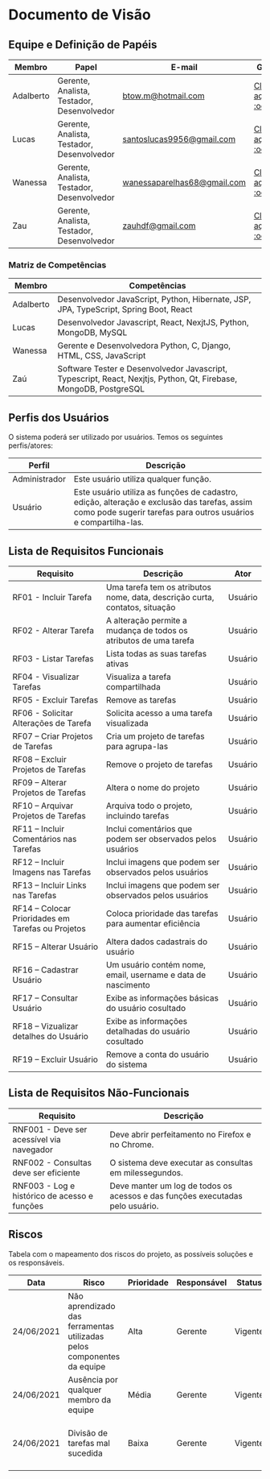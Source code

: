 # Documento de Visão

## Equipe e Definição de Papéis

| Membro    | Papel                                      | E-mail                      | GitHub                                            |
| --------- | ------------------------------------------ | --------------------------- | ------------------------------------------------- |
| Adalberto | Gerente, Analista, Testador, Desenvolvedor | btow.m@hotmail.com          |[Clique aqui :octocat:](https://github.com/batbeto)              |
| Lucas     | Gerente, Analista, Testador, Desenvolvedor | santoslucas9956@gmail.com   |[Clique aqui :octocat:](https://github.com/LucasSilva01)    |
| Wanessa   | Gerente, Analista, Testador, Desenvolvedor | wanessaparelhas68@gmail.com |[Clique aqui :octocat:](https://github.com/wanessabezerra)|
| Zau       | Gerente, Analista, Testador, Desenvolvedor | zauhdf@gmail.com            |[Clique aqui :octocat:](https://github.com/ZauJulio)            |

### Matriz de Competências

| Membro    | Competências                                                                                                      |
| --------- | ----------------------------------------------------------------------------------------------------------------- |
| Adalberto | Desenvolvedor JavaScript, Python, Hibernate, JSP, JPA, TypeScript, Spring Boot, React                             |
| Lucas     | Desenvolvedor Javascript, React, NexjtJS, Python, MongoDB, MySQL                                                  |
| Wanessa   | Gerente e Desenvolvedora Python, C, Django, HTML, CSS, JavaScript                                                 |
| Zaú       | Software Tester e Desenvolvedor Javascript, Typescript, React, Nexjtjs, Python, Qt, Firebase, MongoDB, PostgreSQL |

## Perfis dos Usuários

O sistema poderá ser utilizado por usuários. Temos os seguintes perfis/atores:

| Perfil        | Descrição                                                                                                                                                      |
| ------------- | -------------------------------------------------------------------------------------------------------------------------------------------------------------- |
| Administrador | Este usuário utiliza qualquer função.                                                                                                                          |
| Usuário       | Este usuário utiliza as funções de cadastro, edição, alteração e exclusão das tarefas, assim como pode sugerir tarefas para outros usuários e compartilha-las. |

## Lista de Requisitos Funcionais

| Requisito                                         | Descrição                                                                   | Ator    |
| ------------------------------------------------- | --------------------------------------------------------------------------- | ------- |
| RF01 - Incluir Tarefa                             | Uma tarefa tem os atributos nome, data, descrição curta, contatos, situação | Usuário |
| RF02 - Alterar Tarefa                             | A alteração permite a mudança de todos os atributos de uma tarefa           | Usuário |
| RF03 - Listar Tarefas                             | Lista todas as suas tarefas ativas                                          | Usuário |
| RF04 - Visualizar Tarefas                         | Visualiza a tarefa compartilhada                                            | Usuário |
| RF05 - Excluir Tarefas                            | Remove as tarefas                                                           | Usuário |
| RF06 - Solicitar Alterações de Tarefa             | Solicita acesso a uma tarefa visualizada                                    | Usuário |
| RF07 – Criar Projetos de Tarefas                  | Cria um projeto de tarefas para agrupa-las                                  | Usuário |
| RF08 – Excluir Projetos de Tarefas                | Remove o projeto de tarefas                                                 | Usuário |
| RF09 – Alterar Projetos de Tarefas                | Altera o nome do projeto                                                    | Usuário |
| RF10 – Arquivar Projetos de Tarefas               | Arquiva todo o projeto, incluindo tarefas                                   | Usuário |
| RF11 – Incluir Comentários nas Tarefas            | Inclui comentários que podem ser observados pelos usuários                  | Usuário |
| RF12 – Incluir Imagens nas Tarefas                | Inclui imagens que podem ser observados pelos usuários                      | Usuário |
| RF13 – Incluir Links nas Tarefas                  | Inclui imagens que podem ser observados pelos usuários                      | Usuário |
| RF14 – Colocar Prioridades em Tarefas ou Projetos | Coloca prioridade das tarefas para aumentar eficiência                      | Usuário |
| RF15 – Alterar Usuário                            | Altera dados cadastrais do usuário                                          | Usuário |
| RF16 – Cadastrar Usuário                          | Um usuário contém nome, email, username e data de nascimento                | Usuário |
| RF17 – Consultar Usuário                          | Exibe as informações básicas do usuário cosultado                           | Usuário |
| RF18 – Vizualizar detalhes do Usuário             | Exibe as informações detalhadas do usuário cosultado                        | Usuário |
| RF19 – Excluir Usuário                            | Remove a conta do usuário do sistema                                        | Usuário |

## Lista de Requisitos Não-Funcionais

| Requisito                                    | Descrição                                                                     |
| -------------------------------------------- | ----------------------------------------------------------------------------- |
| RNF001 - Deve ser acessível via navegador    | Deve abrir perfeitamento no Firefox e no Chrome.                              |
| RNF002 - Consultas deve ser eficiente        | O sistema deve executar as consultas em milessegundos.                        |
| RNF003 - Log e histórico de acesso e funções | Deve manter um log de todos os acessos e das funções executadas pelo usuário. |

## Riscos

Tabela com o mapeamento dos riscos do projeto, as possíveis soluções e os responsáveis.

| Data       | Risco                                                                  | Prioridade | Responsável | Status  | Providência/Solução                                            |
| ---------- | ---------------------------------------------------------------------- | ---------- | ----------- | ------- | -------------------------------------------------------------- |
| 24/06/2021 | Não aprendizado das ferramentas utilizadas pelos componentes da equipe | Alta       | Gerente     | Vigente | Reforçar estudos sobre as ferramentas.                         |
| 24/06/2021 | Ausência por qualquer membro da equipe                                 | Média      | Gerente     | Vigente | Planejar o cronograma tendo em base a agenda dos membros.      |
| 24/06/2021 | Divisão de tarefas mal sucedida                                        | Baixa      | Gerente     | Vigente | Acompanhar de perto o desenvolvimento de cada membro da equipe |
